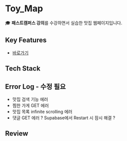 # Toy_Map

🎓 **패스트캠퍼스 강의**를 수강하면서 실습한 맛집 웹페이지입니다.

## Key Features

- [바로가기](https://toy-map.vercel.app)

## Tech Stack

## Error Log - 수정 필요
- 맛집 검색 기능 에러
- 찜한 가게 GET 에러
- 맛집 목록 infinite scrolling 에러
- 댓글 GET 에러 ? Supabase에서 Restart 시 잠시 해결 ? 

## Review

